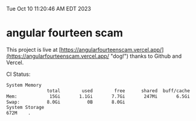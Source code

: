 Tue Oct 10 11:20:46 AM EDT 2023

# angular fourteen scam


This project is live at [https://angularfourteenscam.vercel.app/](https://angularfourteenscam.vercel.app/ "dog!") thanks to Github and Vercel.

CI Status: 

```bash
System Memory
               total        used        free      shared  buff/cache   available
Mem:            15Gi       1.1Gi       7.7Gi       247Mi       6.5Gi        13Gi
Swap:          8.0Gi          0B       8.0Gi
System Storage
672M	.
```
